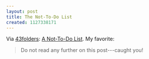```yaml
---
layout: post
title: The Not-To-Do List
created: 1127338171
---
```

Via [43folders](http://www.43folders.com/2005/09/the_nottodolist.html):  [A Not-To-Do List](http://www.52projects.com/52_projects/2005/09/a_nottodo_list.html).  My favorite:

> Do not read any further on this post---caught you!
